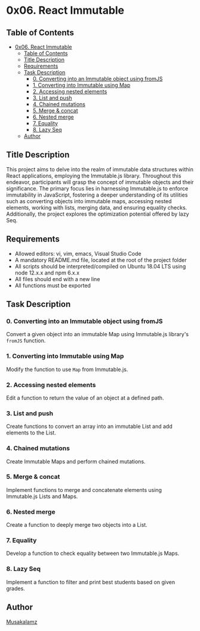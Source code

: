 # 0x06. React Immutable

## Table of Contents
- [0x06. React Immutable](#0x06-react-immutable)
  - [Table of Contents](#table-of-contents)
  - [Title Description](#title-description)
  - [Requirements](#requirements)
  - [Task Description](#task-description)
    - [0. Converting into an Immutable object using fromJS](#0-converting-into-an-immutable-object-using-fromjs)
    - [1. Converting into Immutable using Map](#1-converting-into-immutable-using-map)
    - [2. Accessing nested elements](#2-accessing-nested-elements)
    - [3. List and push](#3-list-and-push)
    - [4. Chained mutations](#4-chained-mutations)
    - [5. Merge \& concat](#5-merge--concat)
    - [6. Nested merge](#6-nested-merge)
    - [7. Equality](#7-equality)
    - [8. Lazy Seq](#8-lazy-seq)
  - [Author](#author)


## Title Description
This project aims to delve into the realm of immutable data structures within React applications, employing the Immutable.js library. Throughout this endeavor, participants will grasp the concept of immutable objects and their significance. The primary focus lies in harnessing Immutable.js to enforce immutability in JavaScript, fostering a deeper understanding of its utilities such as converting objects into immutable maps, accessing nested elements, working with lists, merging data, and ensuring equality checks. Additionally, the project explores the optimization potential offered by lazy Seq.



## Requirements
- Allowed editors: vi, vim, emacs, Visual Studio Code
- A mandatory README.md file, located at the root of the project folder
- All scripts should be interpreted/compiled on Ubuntu 18.04 LTS using node 12.x.x and npm 6.x.x
- All files should end with a new line
- All functions must be exported

## Task Description
### 0. Converting into an Immutable object using fromJS
Convert a given object into an immutable Map using Immutable.js library's `fromJS` function.

### 1. Converting into Immutable using Map
Modify the function to use `Map` from Immutable.js.

### 2. Accessing nested elements
Edit a function to return the value of an object at a defined path.

### 3. List and push
Create functions to convert an array into an immutable List and add elements to the List.

### 4. Chained mutations
Create Immutable Maps and perform chained mutations.

### 5. Merge & concat
Implement functions to merge and concatenate elements using Immutable.js Lists and Maps.

### 6. Nested merge
Create a function to deeply merge two objects into a List.

### 7. Equality
Develop a function to check equality between two Immutable.js Maps.

### 8. Lazy Seq
Implement a function to filter and print best students based on given grades.

## Author
[Musakalamz](https://github.com/Musakalamz)
